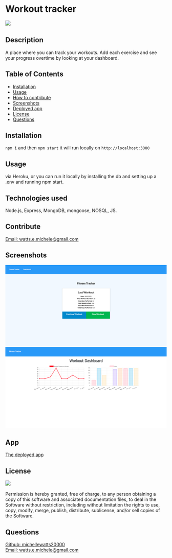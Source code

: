 # Workout tracker

  <a href="https://opensource.org/licenses/MIT">
  <img src="https://img.shields.io/badge/License-MIT-yellow.svg"></a>

  ## Description
  A place where you can track your workouts. Add each exercise and see your progress overtime by looking at your dashboard.

  ## Table of Contents
  - [Installation](#installation)
  - [Usage](#usage)
  - [How to contribute](#contribute)
  - [Screenshots](#screenshots)
  - [Deployed app](#app)
  - [License](#license)
  - [Questions](#questions)

  ## Installation
  `npm i` and then `npm start` it will run locally on `http://localhost:3000`

  ## Usage
  via Heroku, or you can run it locally by installing the db and setting up a .env and running npm start.

  ## Technologies used
  Node.js, Express, MongoDB, mongoose, NOSQL, JS.

  ## Contribute
[Email: watts.e.michele@gmail.com](mailto:watts.e.michele@gmail.com)

  ## Screenshots
  ![screenshot of portfolio](./public/img/screenshot1.png)
  ![screenshot of portfolio](./public/img/screenshot2.png)

## App
[The deployed app](https://still-hollows-78707.herokuapp.com/)

  ## License

<a href="https://opensource.org/licenses/MIT">
<img src="https://img.shields.io/badge/License-MIT-yellow.svg"></a>

Permission is hereby granted, free of charge, to any person obtaining a copy of this software and associated documentation files, to deal in the Software without restriction, including without limitation the rights to use, copy, modify, merge, publish, distribute, sublicense, and/or sell copies of the Software.


  ## Questions
  [Github: michellewatts20000](https://github.com/michellewatts20000)
  <br>
  [Email: watts.e.michele@gmail.com](mailto:watts.e.michele@gmail.com)
